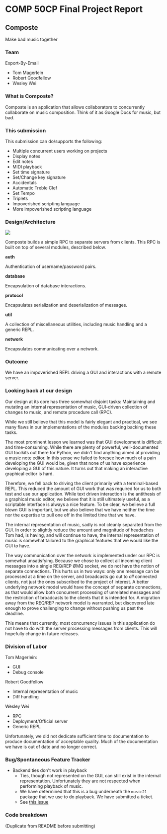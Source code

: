 # COMP 50CP Final Project Report

## Composte

Make bad music together

### Team

Export-By-Email

* Tom Magerlein
* Robert Goodfellow
* Wesley Wei

### What is Composte?

Composte is an application that allows collaborators to concurrently
collaborate on music composition. Think of it as Google Docs for music, but
bad.

### This submission

This submission can do/supports the following:

* Multiple concurrent users working on projects
* Display notes
* Edit notes
* MIDI playback
* Set time signature
* Set/Change key signature
* Accidentals
* Automatic Treble Clef
* Set Tempo
* Triplets
* Impoverished scripting language
* More impoverished scripting language

### Design/Architecture

<img src="finalClassDiagram.jpg"></img>

Composte builds a simple RPC to separate servers from clients. This RPC is
built on top of several modules, described below.

__auth__

Authentication of username/password pairs.

__database__

Encapsulation of database interactions.

__protocol__

Encapsulates serialization and deserialization of messages.

__util__

A collection of miscellaneous utilities, including music handling and a
generic REPL.

__network__

Encapsulates communicating over a network.

### Outcome

We have an impoverished REPL driving a GUI and interactions with a remote
server.

### Looking back at our design

Our design at its core has three somewhat disjoint tasks: Maintaining and
mutating an internal representation of music, GUI-driven collection of changes
to music, and remote procedure call (RPC).

While we still believe that this model is fairly elegant and practical, we see
many flaws in our implementations of the modules backing backing these tasks.

The most prominent lesson we learned was that GUI development is difficult and
time-consuming. While there are plenty of powerful, well-documented GUI
toolkits out there for Python, we didn't find anything aimed at providing a
music note editor. In this sense we failed to foresee how much of a pain
developing the GUI would be, given that none of us have experience developing
a GUI of this nature. It turns out that making an interactive graphical editor
is hard.

Therefore, we fell back to driving the client primarily with a terminal-based
REPL. This reduced the amount of GUI work that was required for us to both
test and use our application. While text driven interaction is the antithesis
of a graphical music editor, we believe that it is still ultimately useful, as
a scriptable interface is always a nice feature. To be clear, we believe a
full blown GUI is important, but we also believe that we have neither the time
nor the expertise to pull one off in the limited time that we have.

The internal representation of music, sadly is not cleanly separated from the
GUI. In order to slightly reduce the amount and magnitude of headaches Tom
had, is having, and will continue to have, the internal representation of
music is somewhat tailored to the graphical features that we would like the
GUI to have.

The way communication over the network is implemented under our RPC is
somewhat unsatisfying. Because we chose to collect all incoming client
messages into a single REQ/REP ØMQ socket, we do not have the notion of
separate connections. This hurts us in two ways: only one message can be
processed at a time on the server, and broadcasts go out to _all_ connected
clients, not just the ones subscribed to the project of interest. A better
underlying network model would have the concept of separate connections, as
that would allow both concurrent processing of unrelated messages and the
restriction of broadcasts to the clients that it is intended for. A migration
away from the REQ/REP network model is warranted, but discovered late enough
to prove challenging to change without pushing us past the deadline.

This means that currently, most concurrency issues in this application do not
have to do with the server processing messages from clients. This will
hopefully change in future releases.

### Division of Labor

Tom Magerlein:
* GUI
* Debug console

Robert Goodfellow
* Internal representation of music
* Diff handling

Wesley Wei
* RPC
* Deployment/Official server
* Generic REPL

Unfortunately, we did not dedicate sufficient time to documentation to produce
documentation of acceptable quality. Much of the documentation we have is out
of date and no longer correct.

### Bug/Spontaneous Feature Tracker

<!--
* Python references are _fun_ (sarcasm)
    * Single updates to projects were causing serverside failures involving
      what appeared to be a double-insertion in a single function call.
    * Because all "nonprimitive" objects in Python are mutable, extracting
      parts of projects and mutating those to produce a diff has the side
      effect of also applying the mutation to the project's contents.
      Attempting to apply the generated diff to the project later then causes
      a double update, because the desired operation _has already been
      performed_ on the project.

* Message loss
    * Clients and servers could communicate when run on the same host, but
      failed to communicate whenever the server was run on a remote VPS.
    * What we thought it was: Messages being dropped for some mysterious
      reason.
    * The actual problem: The VPS service provider blocked the ports we
      originally intended to use: 6666 and 6667. This is likely due to port
      6666 being commonly used by trojans, and irc using 6666 and 6667.
      Running an irc service is against the provider's TOS. Ports 6660 to 6670
      were blocked.
    * Solved by defaulting to port 5000 and 5001 instead.

* Boundary conditions
    * When replacing metronome marks, the music21 backend special cases the
      metronome mark at the very beginning. It is a default value and is not
      actually present to be replaced. For this reason, replacing the
      metronome mark at the beginning of a part is in fact an insertion
      operation.
-->

* Backend ties don't work in playback
    * Ties, though not represented on the GUI, can still exist in the internal
      representation. Unfortunately they are not respected when performing
      playback of music.
    * We have determined that this is a bug underneath the `music21` package
      that we use to do playback. We have submitted a ticket.
    * See [this issue](https://github.com/cuthbertLab/music21/issues/266)

### Code breakdown

(Duplicate from README before submitting)

